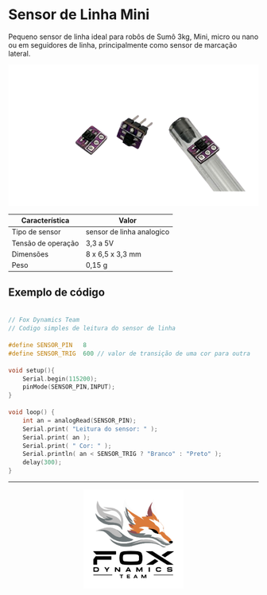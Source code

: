 # Sensor de Linha Mini  

Pequeno sensor de linha ideal para robôs de Sumô 3kg, Mini, micro ou nano ou em seguidores de linha, principalmente como sensor de marcação lateral.

![Alt text](imagens\sensor_linha.png)

| Característica         | Valor                 |
|------------------------|-----------------------|
| Tipo de sensor         | sensor de linha analogico  |
| Tensão de operação     | 3,3 a 5V      |
| Dimensões                | 8 x 6,5 x 3,3 mm    |
| Peso        | 0,15 g  |

## Exemplo de código

```c++

// Fox Dynamics Team
// Codigo simples de leitura do sensor de linha

#define SENSOR_PIN   8
#define SENSOR_TRIG  600 // valor de transição de uma cor para outra

void setup(){
    Serial.begin(115200);
    pinMode(SENSOR_PIN,INPUT);
}

void loop() {
    int an = analogRead(SENSOR_PIN);
    Serial.print( "Leitura do sensor: " );
    Serial.print( an );
    Serial.print( " Cor: " );
    Serial.println( an < SENSOR_TRIG ? "Branco" : "Preto" );
    delay(300);
}
```

---

<p align="center">
  <img src="../LogoFox.png" alt="Logo da Empresa" width="200px">
</p>

<!--- [Alt text](LogoFox.png) -->